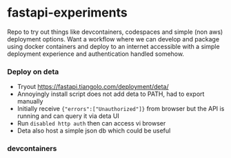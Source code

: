 # fastapi-experiments
Repo to try out things like devcontainers, codespaces and simple (non aws) deployment options. Want a workflow where we can develop and package using docker containers and deploy to an internet accessible with a simple deployment experience and authentication handled somehow.

### Deploy on deta
* Tryout https://fastapi.tiangolo.com/deployment/deta/ 
* Annoyingly install script does not add deta to PATH, had to export manually
* Initially receive `{"errors":["Unauthorized"]}` from browser but the API is running and can query it via deta UI
* Run `disabled http auth` then can access vi browser
* Deta also host a simple json db which could be useful

### devcontainers